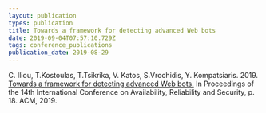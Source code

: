 ```yaml
---
layout: publication
types: publication
title: Towards a framework for detecting advanced Web bots
date: 2019-09-04T07:57:10.729Z
tags: conference_publications
publication_date: 2019-08-29
---
```

C. Iliou, T.Kostoulas, T.Tsikrika, V. Katos, S.Vrochidis, Y. Kompatsiaris. 2019. [Towards a framework for detecting advanced Web bots.](http://eprints.bournemouth.ac.uk/32523/1/paper_82.pdf) In Proceedings of the 14th International Conference on Availability, Reliability and Security, p. 18. ACM, 2019.